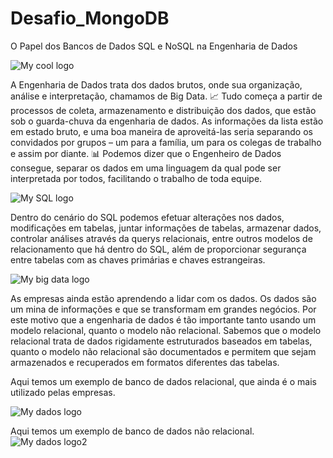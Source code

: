 # Desafio_MongoDB
O Papel dos Bancos de Dados SQL e NoSQL na Engenharia de Dados


<img src="https://encrypted-tbn0.gstatic.com/images?q=tbn:ANd9GcQoY3OqjuyG9jANPybp5ipXXAV6R7xgWHee-sUexW2mc6leUvnsRDkG8Z77N4vKBQ2xxl4&usqp=CAU" alt="My cool logo"/>

A Engenharia de Dados trata dos dados brutos, onde sua organização, análise e interpretação, chamamos de Big Data. 📈
Tudo começa a partir de processos de coleta, armazenamento e distribuição dos dados, que estão sob o guarda-chuva da engenharia de dados.
As informações da lista estão em estado bruto, e uma boa maneira de aproveitá-las seria separando os convidados por grupos – um para a família, um para os colegas de trabalho e assim por diante. 📊
Podemos dizer que o Engenheiro de Dados consegue, separar os dados em uma linguagem da qual pode ser interpretada por todos, facilitando o trabalho de toda equipe. 

<img src='https://arquivo.devmedia.com.br/artigos/destaques/guia/SQL.png' alt='My SQL logo'/>

Dentro do cenário do SQL podemos efetuar alterações nos dados, modificações em tabelas, juntar informações de tabelas, armazenar dados, controlar análises através da querys relacionais, entre outros modelos de relacionamento que há dentro do SQL, além de proporcionar segurança entre tabelas com as chaves primárias e chaves estrangeiras. 

<img src='https://fia.com.br/wp-content/uploads/2019/01/engenharia-de-dados-o-que-e-big-data.jpg' alt='My big data logo'/>

As empresas ainda estão aprendendo a lidar com os dados. Os dados são um mina de informações e que se transformam em grandes negócios. 
Por este motivo que a engenharia de dados é tão importante tanto usando um modelo relacional, quanto o modelo não relacional. 
Sabemos que o modelo relacional trata de dados rigidamente estruturados baseados em tabelas, quanto o modelo não relacional são documentados e permitem que sejam armazenados e recuperados em formatos diferentes das tabelas. 

Aqui temos um exemplo de banco de dados relacional, que ainda é o mais utilizado pelas empresas. 

<img src='https://edisciplinas.usp.br/pluginfile.php/4173796/mod_lesson/page_contents/16239/ESTRUTURA%20BANCO%20RELACIONAL.JPG' alt='My dados logo'/>
                                                                                                                                     
Aqui temos um exemplo de banco de dados não relacional.
                                                                                                                                                                         <img src='https://encrypted-tbn0.gstatic.com/images?q=tbn:ANd9GcRUMhOx52L91a2__-uccnYa2Jk_Pbk_hSqKNw&usqp=CAU' alt='My dados logo2'/>                                                                                             

